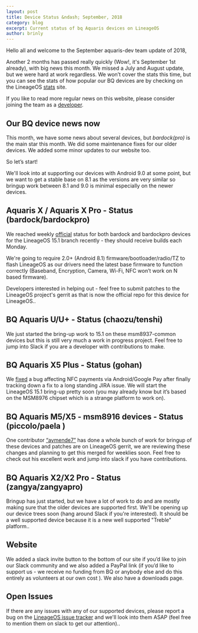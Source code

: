 ```yaml
---
layout: post
title: Device Status &ndash; September, 2018
category: blog
excerpt: Current status of bq Aquaris devices on LineageOS
author: brinly
---
```


Hello all and welcome to the September aquaris-dev team update of 2018,

Another 2 months has passed really quickly (Wow!, it's September 1st already), with big news this month. We missed a July and August update, but we were hard at work regardless. We won’t cover the stats this time, but you can see the stats of how popular our BQ devices are by checking on the LineageOS [stats](https://stats.lineageos.org) site.

If you like to read more regular news on this website, please consider joining the team as a [developer](/contribute.html).

Our BQ device news now
-----------------

This month, we have some news about several devices, but _bardock(pro)_  is the main star this month. We did some maintenance fixes for our older devices. We added some minor updates to our website too.

So let’s start!

We'll look into at supporting our devices with Android 9.0 at some point, but we want to get a stable base on 8.1 as the versions are very similar so bringup work between 8.1 and 9.0 is minimal especially on the newer devices.

Aquaris X / Aquaris X Pro - Status (bardock/bardockpro)
----------------------

We reached weekly [official](https://review.lineageos.org/#/c/LineageOS/hudson/+/216085/) status for both bardock and bardockpro devices for the LineageOS 15.1 branch recently - they should receive builds each Monday. 

We're going to require 2.0+ (Android 8.1) firmware/bootloader/radio/TZ to flash LineageOS as our drivers need the latest base firmware to function correctly (Baseband, Encryption, Camera, Wi-Fi, NFC won’t work on N based firmware).

Developers interested in helping out - feel free to submit patches to the LineageOS project's gerrit as that is now the official repo for this device for LineageOS..


BQ Aquaris U/U+  - Status (chaozu/tenshi)
-------------------------------
We just started the bring-up work to 15.1 on these msm8937-common devices but this is still very much a work in progress project. Feel free to jump into Slack if you are a developer with contributions to make.


BQ Aquaris X5 Plus  - Status (gohan)
-------------------------------
We [fixed](https://review.lineageos.org/#/c/LineageOS/android_device_bq_gohan/+/226349/) a bug affecting NFC payments via Android/Google Pay after finally tracking down a fix to a long standing JIRA issue. We will start the LineageOS 15.1 bring-up pretty soon (you may already know but it’s based on the MSM8976 chipset which is a strange platform to work on).


BQ Aquaris M5/X5 - msm8916 devices - Status (piccolo/paela )
-------------------------------

One contributor [“aymende7”](https://review.lineageos.org/#/q/owner:aymenbousselham%2540gmail.com+status:open,75) has done a whole bunch of work for bringup of these devices and patches are on LineageOS gerrit, we are reviewing these changes and planning to get this merged for weeklies soon. Feel free to check out his excellent work and jump into slack if you have contributions.

BQ Aquaris X2/X2 Pro  - Status (zangya/zangyapro)
----------------------------
Bringup has just started, but we have a lot of work to do and are mostly making sure that the older devices are supported first. We'll be opening up our device trees soon (hang around Slack if you're interested). It should be a well supported device because it is a new well supported "Treble" platform..

Website
----------------------
We added a slack invite button to the bottom of our site if you’d like to join our Slack community and we also added a PayPal link (if you’d like to support us - we receive no funding from BQ or anybody else and do this entirely as volunteers at our own cost ). We also have a downloads page.




Open Issues
-----------

If there are any issues with any of our supported devices, please report a bug on the [LineageOS issue tracker](https://jira.lineageos.org/) and we'll look into them ASAP (feel free to mention them on slack to get our attention)..
		
                               
